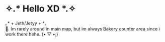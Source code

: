 # ⁠✧.*⁠ Hello XD *⁠.⁠✧
⁠｡⁠* ⁠+ Jeth/Jetyy + *⁠｡             
🥀. Im rarely around in main map, but im always Bakery counter area since i work there hehe. (⁠•⁠ ⁠▽⁠ ⁠•⁠;⁠)

